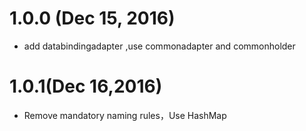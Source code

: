 # 1.0.0 (Dec 15, 2016)

- add databindingadapter ,use commonadapter and commonholder

# 1.0.1(Dec 16,2016)

- Remove mandatory naming rules，Use HashMap